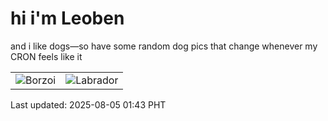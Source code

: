 # hi i'm Leoben

and i like dogs—so have some random dog pics that change whenever my CRON feels like it

|  |  |
|--------|----------|
| ![Borzoi](https://random-dog-vercel.vercel.app/api/random-borzoi?v=1754329421) | ![Labrador](https://random-dog-vercel.vercel.app/api/random-labrador?v=1754329421) |

Last updated: 2025-08-05 01:43 PHT
